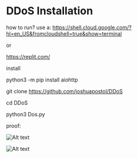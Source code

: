 # DDoS Installation

how to run?
use a: https://shell.cloud.google.com/?hl=en_US&fromcloudshell=true&show=terminal

or

https://replit.com/

install

python3 -m pip install aiohttp

git clone https://github.com/joshuapostol/DDoS

cd DDoS

python3 Dos.py

proof:

![Alt text](https://i.imgur.com/motFzn6.jpeg)

![Alt text](https://i.imgur.com/kJDQOfr.jpeg)
